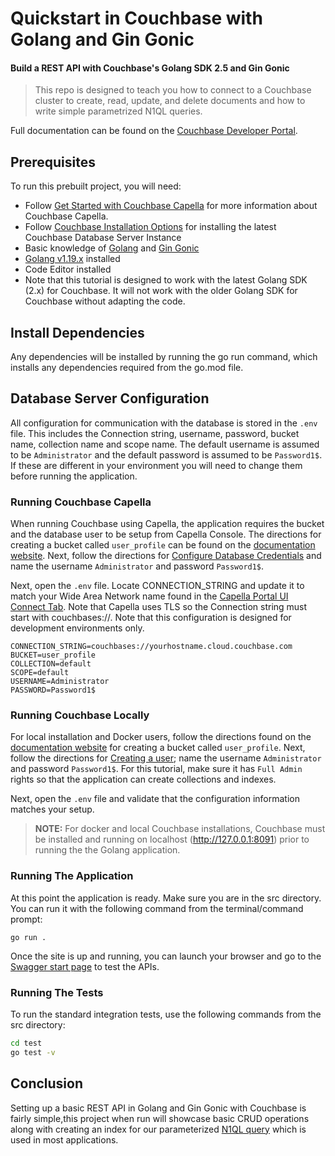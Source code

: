 # Quickstart in Couchbase with Golang  and Gin Gonic

#### Build a REST API with Couchbase's Golang SDK 2.5 and Gin Gonic

> This repo is designed to teach you how to connect to a Couchbase cluster to create, read, update, and delete documents and how to write simple parametrized N1QL queries.


Full documentation can be found on the [Couchbase Developer Portal](https://developer.couchbase.com/tutorial-quickstart-golang-gin-gonic).

## Prerequisites

To run this prebuilt project, you will need:

- Follow [Get Started with Couchbase Capella](https://docs.couchbase.com/cloud/get-started/get-started.html) for more information about Couchbase Capella.
- Follow [Couchbase Installation Options](https://developer.couchbase.com/tutorial-couchbase-installation-options) for installing the latest Couchbase Database Server Instance
- Basic knowledge of [Golang](https://go.dev/tour/welcome/1) and [Gin Gonic](https://gin-gonic.com/docs/)
- [Golang v1.19.x](https://go.dev/dl/) installed
- Code Editor installed
- Note that this tutorial is designed to work with the latest Golang SDK (2.x) for Couchbase. It will not work with the older Golang SDK for Couchbase without adapting the code.

## Install Dependencies

Any dependencies will be installed by running the go run command, which installs any dependencies required from the go.mod file.

## Database Server Configuration

All configuration for communication with the database is stored in the `.env` file. This includes the Connection string, username, password, bucket name, collection name and scope name. The default username is assumed to be `Administrator` and the default password is assumed to be `Password1$`. If these are different in your environment you will need to change them before running the application.

### Running Couchbase Capella

When running Couchbase using Capella, the application requires the bucket and the database user to be setup from Capella Console. The directions for creating a bucket called `user_profile` can be found on the [documentation website](https://docs.couchbase.com/cloud/clusters/data-service/manage-buckets.html#add-bucket). Next, follow the directions for [Configure Database Credentials](https://docs.couchbase.com/cloud/clusters/manage-database-users.html) and name the username `Administrator` and password `Password1$`.

Next, open the `.env` file. Locate CONNECTION_STRING and update it to match your Wide Area Network name found in the [Capella Portal UI Connect Tab](https://docs.couchbase.com/cloud/get-started/connect-to-cluster.html#connect-to-your-cluster-using-the-built-in-sdk-examples). Note that Capella uses TLS so the Connection string must start with couchbases://. Note that this configuration is designed for development environments only.

```
CONNECTION_STRING=couchbases://yourhostname.cloud.couchbase.com
BUCKET=user_profile
COLLECTION=default
SCOPE=default
USERNAME=Administrator
PASSWORD=Password1$
```

### Running Couchbase Locally

For local installation and Docker users, follow the directions found on the [documentation website](https://docs.couchbase.com/server/current/manage/manage-buckets/create-bucket.html) for creating a bucket called `user_profile`. Next, follow the directions for [Creating a user](); name the username `Administrator` and password `Password1$`. For this tutorial, make sure it has `Full Admin` rights so that the application can create collections and indexes.

Next, open the `.env` file and validate that the configuration information matches your setup.

> **NOTE:** For docker and local Couchbase installations, Couchbase must be installed and running on localhost (<http://127.0.0.1:8091>) prior to running the the Golang application.

### Running The Application

At this point the application is ready. Make sure you are in the src directory. You can run it with the following command from the terminal/command prompt:

```shell
go run .
```

Once the site is up and running, you can launch your browser and go to the [Swagger start page](http://127.0.0.1:8080/docs/index.html) to test the APIs.

### Running The Tests

To run the standard integration tests, use the following commands from the src directory:

```bash
cd test
go test -v
```

## Conclusion

Setting up a basic REST API in Golang and Gin Gonic with Couchbase is fairly simple,this project when run will showcase basic CRUD operations along with creating an index for our parameterized  [N1QL query](https://docs.couchbase.com/go-sdk/current/howtos/n1ql-queries-with-sdk.html) which is used in most applications.

